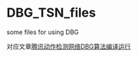 # DBG_TSN_files

some files for using DBG

对应文章[腾讯动作检测网络DBG算法编译运行](https://blog.csdn.net/qingtian11112/article/details/108288788)
